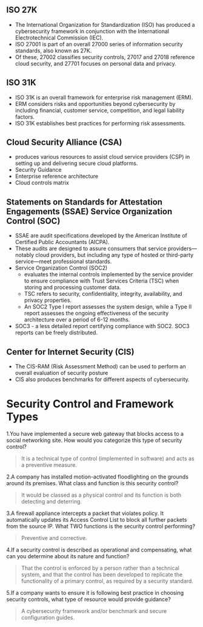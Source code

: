 
## ISO 27K

 - The International Organization for Standardization (ISO) has produced a cybersecurity framework in conjunction with the International Electrotechnical Commission (IEC).
 - ISO 27001 is part of an overall 27000 series of information security standards, also known as 27K. 
 - Of these, 27002 classifies security controls, 27017 and 27018 reference cloud security, and 27701 focuses on personal data and privacy.

## ISO 31K

 - ISO 31K is an overall framework for enterprise risk management (ERM). 
 - ERM considers risks and opportunities beyond cybersecurity by including financial, customer service, competition, and legal liability factors. 
 - ISO 31K establishes best practices for performing risk assessments.

## Cloud Security Alliance (CSA)

 - produces various resources to assist cloud service providers (CSP) in setting up and delivering secure cloud platforms. 
 - Security Guidance
 - Enterprise reference architecture
 - Cloud controls matrix

## Statements on Standards for Attestation Engagements (SSAE) Service Organization Control (SOC)
 
 - SSAE are audit specifications developed by the American Institute of Certified Public Accountants (AICPA). 
 - These audits are designed to assure consumers that service providers—notably cloud providers, but including any type of hosted or third-party service—meet professional standards.
 - Service Organization Control (SOC2) 
   - evaluates the internal controls implemented by the service provider to ensure compliance with Trust Services Criteria (TSC) when storing and processing customer data. 
   - TSC refers to security, confidentiality, integrity, availability, and privacy properties. 
   - An SOC2 Type I report assesses the system design, while a Type II report assesses the ongoing effectiveness of the security architecture over a period of 6-12 months. 
 - SOC3 - a less detailed report certifying compliance with SOC2. SOC3 reports can be freely distributed.

## Center for Internet Security (CIS)

 - The CIS-RAM (Risk Assessment Method) can be used to perform an overall evaluation of security posture
 - CIS also produces benchmarks for different aspects of cybersecurity.


# Security Control and Framework Types

1.You have implemented a secure web gateway that blocks access to a social networking site. How would you categorize this type of security control?
 > It is a technical type of control (implemented in software) and acts as a preventive measure.

2.A company has installed motion-activated floodlighting on the grounds around its premises. What class and function is this security control?
 > It would be classed as a physical control and its function is both detecting and deterring.

3.A firewall appliance intercepts a packet that violates policy. It automatically updates its Access Control List to block all further packets from the source IP. What TWO functions is the security control performing?
 > Preventive and corrective.

4.If a security control is described as operational and compensating, what can you determine about its nature and function?
 > That the control is enforced by a person rather than a technical system, and that the control has been developed to replicate the functionality of a primary control, as required by a security standard.

5.If a company wants to ensure it is following best practice in choosing security controls, what type of resource would provide guidance?
 > A cybersecurity framework and/or benchmark and secure configuration guides.

